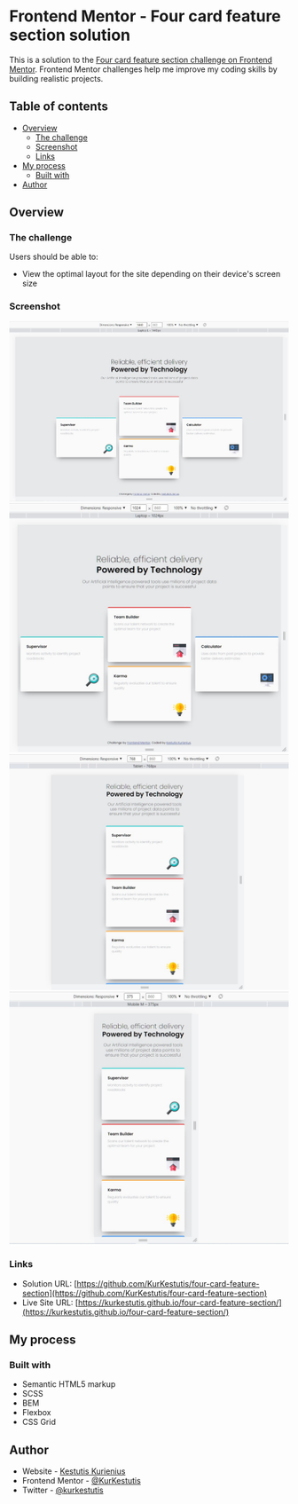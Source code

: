 # Frontend Mentor - Four card feature section solution

This is a solution to the [Four card feature section challenge on Frontend Mentor](https://www.frontendmentor.io/challenges/four-card-feature-section-weK1eFYK). Frontend Mentor challenges help me improve my coding skills by building realistic projects.

## Table of contents

- [Overview](#overview)
  - [The challenge](#the-challenge)
  - [Screenshot](#screenshot)
  - [Links](#links)
- [My process](#my-process)
  - [Built with](#built-with)
- [Author](#author)

## Overview

### The challenge

Users should be able to:

- View the optimal layout for the site depending on their device's screen size

### Screenshot

![](./screenshots/1_Screenshot_2022-03-24_142408_four-card-feature-section_KK.jpg)
![](./screenshots/2_Screenshot_2022-03-24_142732_four-card-feature-section_KK.jpg)
![](./screenshots/3_Screenshot_2022-03-24_142847_four-card-feature-section_KK.jpg)
![](./screenshots/4_Screenshot_2022-03-24_142923_four-card-feature-section_KK.jpg)

### Links

- Solution URL: [https://github.com/KurKestutis/four-card-feature-section](https://github.com/KurKestutis/four-card-feature-section)
- Live Site URL: [https://kurkestutis.github.io/four-card-feature-section/](https://kurkestutis.github.io/four-card-feature-section/)

## My process

### Built with

- Semantic HTML5 markup
- SCSS
- BEM
- Flexbox
- CSS Grid

## Author

- Website - [Kestutis Kurienius](https://github.com/KurKestutis)
- Frontend Mentor - [@KurKestutis](https://www.frontendmentor.io/profile/KurKestutis)
- Twitter - [@kurkestutis](https://twitter.com/kurkestutis)

